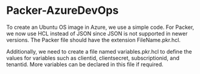 # Packer-AzureDevOps

To create an Ubuntu OS image in Azure, we use a simple code. For Packer, we now use HCL instead of JSON since JSON is not supported in newer versions. The Packer file should have the extension FileName.pkr.hcl.

Additionally, we need to create a file named variables.pkr.hcl to define the values for variables such as clientid, clientsecret, subscriptionid, and tenantid. More variables can be declared in this file if required.
